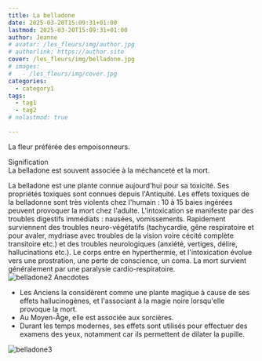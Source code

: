 ```yaml
---
title: La belladone
date: 2025-03-20T15:09:31+01:00
lastmod: 2025-03-20T15:09:31+01:00
author: Jeanne
# avatar: /les_fleurs/img/author.jpg
# authorlink: https://author.site
cover: /les_fleurs/img/belladone.jpg
# images:
#   - /les_fleurs/img/cover.jpg
categories:
  - category1
tags:
  - tag1
  - tag2
# nolastmod: true

---
```



La fleur préférée des empoisonneurs.

<!--more-->

Signification  
La belladone est souvent associée à la méchanceté et la mort.  

La belladone est une plante connue aujourd'hui pour sa toxicité. Ses propriétés toxiques sont connues depuis l'Antiquité.
Les effets toxiques de la belladonne sont très violents chez l'humain : 10 à 15 baies ingérées peuvent provoquer la mort chez l'adulte. L'intoxication se manifeste par des troubles digestifs immédiats : nausées, vomissements. Rapidement surviennent des troubles neuro-végétatifs (tachycardie, gêne respiratoire et pour avaler, mydriase avec troubles de la vision voire cécité complète transitoire etc.) et des troubles neurologiques (anxiété, vertiges, délire, hallucinations etc.). Le corps entre en hyperthermie, et l'intoxication évolue vers une prostration, une perte de conscience, un coma. La mort survient généralement par une paralysie cardio-respiratoire.   
![belladone2](/les_fleurs/img/belladone2.jpg)
Anecdotes  
- Les Anciens la considèrent comme une plante magique à cause de ses effets hallucinogènes, et l'associant à la magie noire lorsqu'elle provoque la mort. 
- Au Moyen-Âge, elle est associée aux sorcières. 
- Durant les temps modernes, ses effets sont utilisés pour effectuer des examens des yeux, notamment car ils permettent de dilater la pupille.   

![belladone3](/les_fleurs/img/belladone3.jpg)
